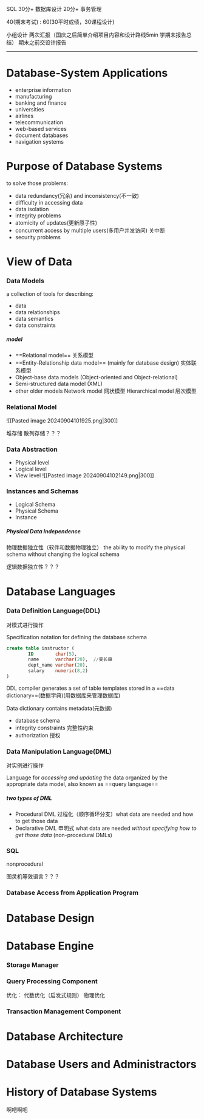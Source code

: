 SQL 30分+
数据库设计 20分+
事务管理

40(期末考试) : 60(30平时成绩，30课程设计)

小组设计 两次汇报（国庆之后简单介绍项目内容和设计路线5min 学期末报告总结） 期末之前交设计报告

---

# Database-System Applications
- enterprise information
- manufacturing
- banking and finance
- universities
- airlines
- telecommunication
- web-based services
- document databases
- navigation systems

# Purpose of Database Systems
to solve those problems:
- data redundancy(冗余) and inconsistency(不一致)
- difficulty in accessing data
- data isolation
- integrity problems
- atomicity of updates(更新原子性) 
- concurrent access by multiple users(多用户并发访问) 关中断
- security problems


# View of Data
### Data Models
 a collection of tools for describing:
- data
- data relationships
- data semantics
- data constraints
##### model
- ==Relational model== 关系模型
- ==Entity-Relationship data model== (mainly for database design) 实体联系模型
- Object-base data models (Object-oriented and Object-relational)
- Semi-structured data model (XML)
- other older models
	Network model 网状模型
	Hierarchical model 层次模型

### Relational Model
![[Pasted image 20240904101925.png|300]]

堆存储
散列存储？？？

### Data Abstraction
- Physical level
- Logical level
- View level
![[Pasted image 20240904102149.png|300]]

### Instances and Schemas
- Logical Schema
- Physical Schema
- Instance
##### Physical Data Independence
物理数据独立性（软件和数据物理独立）
the ability to modify the physical schema without changing the logical schema

逻辑数据独立性？？？
# Database Languages
### Data Definition Language(DDL)
对模式进行操作

Specification notation for defining the database schema
```DDL
create table instructor (
		ID        char(5),
		name      varchar(20),  //变长串
		dept_name varchar(20),
		salary    numeric(8,2)
)
```

DDL compiler generates a set of table templates stored in a ==data dictionary==(数据字典)(用数据库来管理数据库)

Data dictionary contains metadata(元数据)
- database schema
- integrity constraints 完整性约束
- authorization 授权

### Data Manipulation Language(DML)
对实例进行操作

Language for *accessing and updating* the data organized by the appropriate data model, also known as ==query language==

##### two types of DML
- Procedural DML 过程化（顺序循环分支）what data are needed and how to get those data
- Declarative DML 申明式 what data are needed *without specifying how to get those data* (non-procedural DMLs)

### SQL
nonprocedural

图灵机等效语言？？？

### Database Access from Application Program


# Database Design



# Database Engine
### Storage Manager


### Query Processing Component
优化：
代数优化（启发式规则）
物理优化


### Transaction Management Component

# Database Architecture


# Database Users and Administractors


# History of Database Systems
啊吧啊吧
